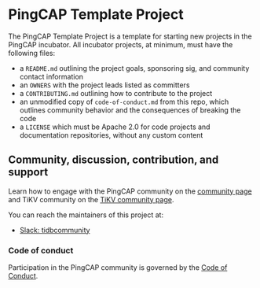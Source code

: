 # PingCAP Template Project

The PingCAP Template Project is a template for starting new projects in the PingCAP incubator. All incubator projects, at minimum, must have the following files:

- a `README.md` outlining the project goals, sponsoring sig, and community contact information
- an `OWNERS` with the project leads listed as committers
- a `CONTRIBUTING.md` outlining how to contribute to the project
- an unmodified copy of `code-of-conduct.md` from this repo, which outlines community behavior and the consequences of breaking the code
- a `LICENSE` which must be Apache 2.0 for code projects and documentation repositories, without any custom content

## Community, discussion, contribution, and support

Learn how to engage with the PingCAP community on the [community page](https://github.com/pingcap/community) and TiKV community on the [TiKV community page](https://github.com/tikv/community).

You can reach the maintainers of this project at:

- [Slack: tidbcommunity](https://tidbcommunity.slack.com/)

### Code of conduct

Participation in the PingCAP community is governed by the [Code of Conduct](code-of-conduct.md).
